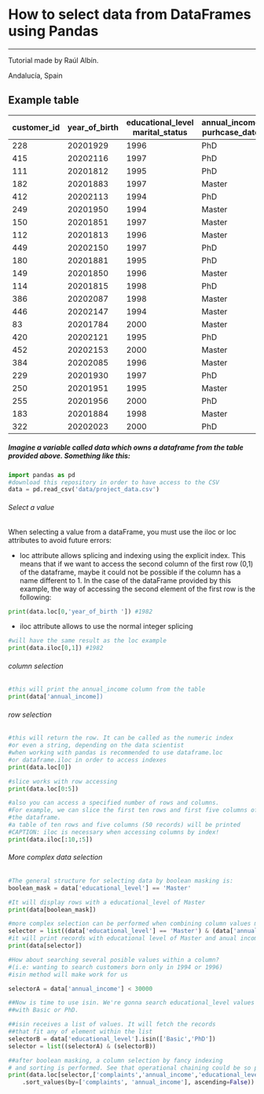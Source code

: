 # How to select data from DataFrames using Pandas
------
Tutorial made by Raúl Albín.

Andalucía, Spain

## Example table
| customer_id | year_of_birth | educational_level marital_status | annual_income purhcase_date | recency      | online_purchases | store_purchases | complaints | calls | intercoms |     |     |     |
| ----------- | ------------- | -------------------------------- | --------------------------- | ------------ | ---------------- | --------------- | ---------- | ----- | --------- | --- | --- | --- |
| 228         | 20201929      | 1996                             | PhD                         | Widowed      | 79930.0          | 8/8/2012        | 72         | 3     | 8         | 0   | 9   | 11  |
| 415         | 20202116      | 1997                             | PhD                         | Married      | 75865.0          | 3/31/2014       | 73         | 3     | 10        | 0   | 3   | 11  |
| 111         | 20201812      | 1995                             | PhD                         | Divorced     | 68126.0          | 11/10/2012      | 40         | 7     | 5         | 0   | 3   | 7   |
| 182         | 20201883      | 1997                             | Master                      | Single       | 66835.0          | 9/28/2013       | 21         | 6     | 13        | 0   | 3   | 6   |
| 412         | 20202113      | 1994                             | PhD                         | Widowed      | 66465.0          | 3/30/2013       | 1          | 11    | 12        | 0   | 3   | 11  |
| 249         | 20201950      | 1994                             | Master                      | Married      | 65176.0          | 10/29/2012      | 57         | 9     | 6         | 0   | 3   | 11  |
| 150         | 20201851      | 1997                             | Master                      | Married      | 59354.0          | 4/24/2014       | 59         | 4     | 7         | 0   | 3   | 11  |
| 112         | 20201813      | 1996                             | Master                      | Single       | 57288.0          | 6/25/2014       | 27         | 8     | 8         | 0   | 3   | 6   |
| 449         | 20202150      | 1997                             | PhD                         | Married      | 55707.0          | 12/22/2013      | 91         | 3     | 9         | 0   | 3   | 11  |
| 180         | 20201881      | 1995                             | PhD                         | Widowed      | 51650.0          | 5/11/2014       | 81         | 4     | 4         | 0   | 3   | 4   |
| 149         | 20201850      | 1996                             | Master                      | Single       | 49605.0          | 6/21/2014       | 65         | 2     | 4         | 0   | 3   | 5   |
| 114         | 20201815      | 1998                             | PhD                         | Relationship | 43974.0          | 12/12/2012      | 19         | 6     | 6         | 0   | 3   | 6   |
| 386         | 20202087      | 1998                             | Master                      | Married      | 43795.0          | 10/16/2013      | 11         | 7     | 4         | 0   | 3   | 11  |
| 446         | 20202147      | 1994                             | Master                      | Divorced     | 42618.0          | 10/9/2013       | 92         | 5     | 4         | 0   | 3   | 11  |
| 83          | 20201784      | 2000                             | Master                      | Widowed      | 38620.0          | 5/11/2013       | 56         | 2     | 3         | 0   | 3   | 11  |
| 420         | 20202121      | 1995                             | PhD                         | Divorced     | 37401.0          | 5/6/2014        | 14         | 2     | 3         | 0   | 3   | 11  |
| 452         | 20202153      | 2000                             | Master                      | Single       | 36230.0          | 10/17/2013      | 17         | 2     | 4         | 0   | 3   | 11  |
| 384         | 20202085      | 1996                             | Master                      | Widowed      | 36143.0          | 3/30/2014       | 33         | 0     | 2         | 0   | 3   | 11  |
| 229         | 20201930      | 1997                             | PhD                         | Single       | 34320.0          | 2/16/2014       | 66         | 1     | 2         | 0   | 3   | 11  |
| 250         | 20201951      | 1995                             | Master                      | Divorced     | 31160.0          | 9/16/2013       | 59         | 2     | 3         | 0   | 3   | 11  |
| 255         | 20201956      | 2000                             | PhD                         | Married      | 30899.0          | 10/13/2012      | 35         | 1     | 3         | 0   | 3   | 11  |
| 183         | 20201884      | 1998                             | Master                      | Relationship | 30477.0          | 1/22/2014       | 16         | 1     | 3         | 0   | 3   | 2   |
| 322         | 20202023      | 2000                             | PhD                         | Relationship | 26476.0          | 2/9/2014        | 6          | 1     | 2         | 0   | 3   | 11  |


##### Imagine a variable called data which owns a dataframe from the table provided above. Something like this: 

```python
import pandas as pd
#download this repository in order to have access to the CSV
data = pd.read_csv('data/project_data.csv')
```
###### Select a value
When selecting a value from a dataFrame, you must use the iloc or loc attributes to avoid future errors:
- loc attribute allows splicing and indexing using the explicit index. This means that if we want to access the second column of the first row (0,1) of the dataframe, maybe it could not be possible if the column has a name different to 1. In the case of the dataFrame provided by this example, the way of accessing the second element of the first row is the following: 

```python
print(data.loc[0,'year_of_birth ']) #1982
```
- iloc attribute allows to use the normal integer splicing
```python
#will have the same result as the loc example
print(data.iloc[0,1]) #1982
``` 
###### column selection
```py
#this will print the annual_income column from the table
print(data['annual_income])
```

###### row selection
```py
#this will return the row. It can be called as the numeric index
#or even a string, depending on the data scientist
#when working with pandas is recommended to use dataframe.loc 
#or dataframe.iloc in order to access indexes
print(data.loc[0])

#slice works with row accessing
print(data.loc[0:5])

#also you can access a specified number of rows and columns.
#For example, we can slice the first ten rows and first five columns of
#the dataframe.
#a table of ten rows and five columns (50 records) will be printed
#CAPTION: iloc is necessary when accessing columns by index!
print(data.iloc[:10,:5])

```

###### More complex data selection
```py
#The general structure for selecting data by boolean masking is:
boolean_mask = data['educational_level'] == 'Master'

#It will display rows with a educational_level of Master
print(data[boolean_mask])

#more complex selection can be performed when combining column values matching
selector = list((data['educational_level'] == 'Master') & (data['annual_income'] > 70000))
#it will print records with educational level of Master and anual income > 70000
print(data[selector])

#How about searching several posible values within a column? 
#(i.e: wanting to search customers born only in 1994 or 1996) 
#isin method will make work for us

selectorA = data['annual_income'] < 30000

##Now is time to use isin. We're gonna search educational_level values matching
##with Basic or PhD.

##isin receives a list of values. It will fetch the records
##that fit any of element within the list
selectorB = data['educational_level'].isin(['Basic','PhD'])
selector = list((selectorA) & (selectorB))

##after boolean masking, a column selection by fancy indexing
# and sorting is performed. See that operational chaining could be so powerful
print(data.loc[selector,['complaints','annual_income','educational_level','recency']]
    .sort_values(by=['complaints', 'annual_income'], ascending=False))
```